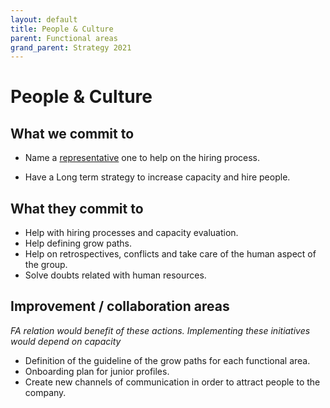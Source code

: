 ```yaml
---
layout: default
title: People & Culture
parent: Functional areas
grand_parent: Strategy 2021
---
```


# People & Culture

## What we commit to

- Name a [representative](/frontismos/docs/strategy-2021/initiatives-directory/hiring-proposal/) one to help on the hiring process.

- Have a Long term strategy to increase capacity and hire people.

## What they commit to

- Help with hiring processes and capacity evaluation.
- Help defining grow paths.
- Help on retrospectives, conflicts and take care of the human aspect of the group.
- Solve doubts related with human resources.


## Improvement / collaboration areas 
_FA relation would benefit of these actions. 
Implementing these initiatives would depend on capacity_

- Definition of the guideline of the grow paths for each functional area.
- Onboarding plan for junior profiles.
- Create new channels of communication in order to attract people to the company.


